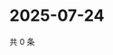 # 2025-07-24

共 0 条

<!-- BEGIN ZHIHUVIDEO -->
<!-- 最后更新时间 Thu Jul 24 2025 03:12:15 GMT+0800 (China Standard Time) -->

<!-- END ZHIHUVIDEO -->
